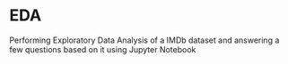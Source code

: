 # EDA

Performing Exploratory Data Analysis of a IMDb dataset and answering a few questions based on it using Jupyter Notebook
